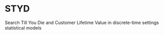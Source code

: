 # STYD
Search Till You Die and Customer Lifetime Value in discrete-time settings statistical models
